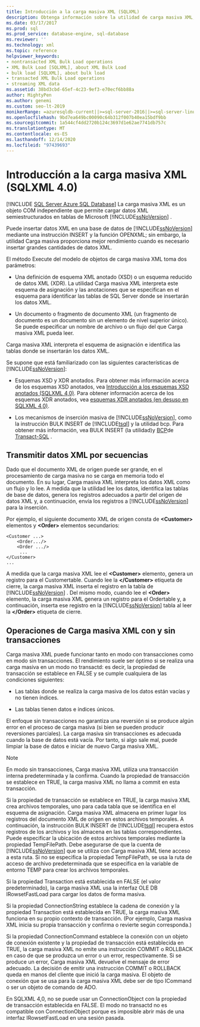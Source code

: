 ```yaml
---
title: Introducción a la carga masiva XML (SQLXML)
description: Obtenga información sobre la utilidad de carga masiva XML, un objeto COM independiente en SQLXML 4,0 que le permite cargar datos XML semiestructurados en tablas de Microsoft SQL Server.
ms.date: 03/17/2017
ms.prod: sql
ms.prod_service: database-engine, sql-database
ms.reviewer: ''
ms.technology: xml
ms.topic: reference
helpviewer_keywords:
- nontransacted XML Bulk Load operations
- XML Bulk Load [SQLXML], about XML Bulk Load
- bulk load [SQLXML], about bulk load
- transacted XML Bulk Load operations
- streaming XML data
ms.assetid: 38bd3cbd-65ef-4c23-9ef3-e70ecf6bb88a
author: MightyPen
ms.author: genemi
ms.custom: seo-lt-2019
monikerRange: =azuresqldb-current||>=sql-server-2016||>=sql-server-linux-2017||=azuresqldb-mi-current
ms.openlocfilehash: 9bd7ea649bc00090c64b312f007b40ea15bdf9bb
ms.sourcegitcommit: 1a544cf4dd2720b124c3697d1e62ae7741db757c
ms.translationtype: MT
ms.contentlocale: es-ES
ms.lasthandoff: 12/14/2020
ms.locfileid: "97439693"
---
```

# <a name="introduction-to-xml-bulk-load-sqlxml-40"></a>Introducción a la carga masiva XML (SQLXML 4.0)
[!INCLUDE [SQL Server Azure SQL Database](../../../includes/applies-to-version/sql-asdb.md)]
  La carga masiva XML es un objeto COM independiente que permite cargar datos XML semiestructurados en tablas de Microsoft [!INCLUDE[ssNoVersion](../../../includes/ssnoversion-md.md)] .  
  
 Puede insertar datos XML en una base de datos de [!INCLUDE[ssNoVersion](../../../includes/ssnoversion-md.md)] mediante una instrucción INSERT y la función OPENXML; sin embargo, la utilidad Carga masiva proporciona mejor rendimiento cuando es necesario insertar grandes cantidades de datos XML.  
  
 El método Execute del modelo de objetos de carga masiva XML toma dos parámetros:  
  
-   Una definición de esquema XML anotado (XSD) o un esquema reducido de datos XML (XDR). La utilidad Carga masiva XML interpreta este esquema de asignación y las anotaciones que se especifican en el esquema para identificar las tablas de SQL Server donde se insertarán los datos XML.  
  
-   Un documento o fragmento de documento XML (un fragmento de documento es un documento sin un elemento de nivel superior único). Se puede especificar un nombre de archivo o un flujo del que Carga masiva XML pueda leer.  
  
 Carga masiva XML interpreta el esquema de asignación e identifica las tablas donde se insertarán los datos XML.  
  
 Se supone que está familiarizado con las siguientes características de [!INCLUDE[ssNoVersion](../../../includes/ssnoversion-md.md)]:  
  
-   Esquemas XSD y XDR anotados. Para obtener más información acerca de los esquemas XSD anotados, vea [Introducción a los esquemas XSD anotados &#40;SQLXML 4,0&#41;](../../../relational-databases/sqlxml/annotated-xsd-schemas/introduction-to-annotated-xsd-schemas-sqlxml-4-0.md). Para obtener información acerca de los esquemas XDR anotados, vea [esquemas XDR anotados &#40;en desuso en SQLXML 4,0&#41;](../../../relational-databases/sqlxml/annotated-xsd-schemas/annotated-xdr-schemas-deprecated-in-sqlxml-4-0.md).  
  
-   Los mecanismos de inserción masiva de [!INCLUDE[ssNoVersion](../../../includes/ssnoversion-md.md)], como la instrucción BULK INSERT de [!INCLUDE[tsql](../../../includes/tsql-md.md)] y la utilidad bcp. Para obtener más información, vea BULK INSERT &#40;la utilidad&#41;y [BCP](../../../tools/bcp-utility.md)de [Transact-SQL](../../../t-sql/statements/bulk-insert-transact-sql.md) .  
  
## <a name="streaming-of-xml-data"></a>Transmitir datos XML por secuencias  
 Dado que el documento XML de origen puede ser grande, en el procesamiento de carga masiva no se carga en memoria todo el documento. En su lugar, Carga masiva XML interpreta los datos XML como un flujo y lo lee. A medida que la utilidad lee los datos, identifica las tablas de base de datos, genera los registros adecuados a partir del origen de datos XML y, a continuación, envía los registros a [!INCLUDE[ssNoVersion](../../../includes/ssnoversion-md.md)] para la inserción.  
  
 Por ejemplo, el siguiente documento XML de origen consta de **\<Customer>** elementos y **\<Order>** elementos secundarios:  
  
```  
<Customer ...>  
    <Order.../>  
    <Order .../>  
     ...  
</Customer>  
...  
```  
  
 A medida que la carga masiva XML lee el **\<Customer>** elemento, genera un registro para el Customertable. Cuando lee la **\</Customer>** etiqueta de cierre, la carga masiva XML inserta el registro en la tabla de [!INCLUDE[ssNoVersion](../../../includes/ssnoversion-md.md)] . Del mismo modo, cuando lee el **\<Order>** elemento, la carga masiva XML genera un registro para el Ordertable y, a continuación, inserta ese registro en la [!INCLUDE[ssNoVersion](../../../includes/ssnoversion-md.md)] tabla al leer la **\</Order>** etiqueta de cierre.  
  
## <a name="transacted-and-nontransacted-xml-bulk-load-operations"></a>Operaciones de Carga masiva XML con y sin transacciones  
 Carga masiva XML puede funcionar tanto en modo con transacciones como en modo sin transacciones. El rendimiento suele ser óptimo si se realiza una carga masiva en un modo no transactd: es decir, la propiedad de transacción se establece en FALSE y se cumple cualquiera de las condiciones siguientes:  
  
-   Las tablas donde se realiza la carga masiva de los datos están vacías y no tienen índices.  
  
-   Las tablas tienen datos e índices únicos.  
  
 El enfoque sin transacciones no garantiza una reversión si se produce algún error en el proceso de carga masiva (si bien se pueden producir reversiones parciales). La carga masiva sin transacciones es adecuada cuando la base de datos está vacía. Por tanto, si algo sale mal, puede limpiar la base de datos e iniciar de nuevo Carga masiva XML.  
  
> [!NOTE]  
>  En modo sin transacciones, Carga masiva XML utiliza una transacción interna predeterminada y la confirma. Cuando la propiedad de transacción se establece en TRUE, la carga masiva XML no llama a commit en esta transacción.  
  
 Si la propiedad de transacción se establece en TRUE, la carga masiva XML crea archivos temporales, uno para cada tabla que se identifica en el esquema de asignación. Carga masiva XML almacena en primer lugar los registros del documento XML de origen en estos archivos temporales. A continuación, la instrucción BULK INSERT de [!INCLUDE[tsql](../../../includes/tsql-md.md)] recupera estos registros de los archivos y los almacena en las tablas correspondientes. Puede especificar la ubicación de estos archivos temporales mediante la propiedad TempFilePath. Debe asegurarse de que la cuenta de [!INCLUDE[ssNoVersion](../../../includes/ssnoversion-md.md)] que se utiliza con Carga masiva XML tiene acceso a esta ruta. Si no se especifica la propiedad TempFilePath, se usa la ruta de acceso de archivo predeterminada que se especifica en la variable de entorno TEMP para crear los archivos temporales.  
  
 Si la propiedad Transaction está establecida en FALSE (el valor predeterminado), la carga masiva XML usa la interfaz OLE DB IRowsetFastLoad para cargar los datos de forma masiva.  
  
 Si la propiedad ConnectionString establece la cadena de conexión y la propiedad Transaction está establecida en TRUE, la carga masiva XML funciona en su propio contexto de transacción. (Por ejemplo, Carga masiva XML inicia su propia transacción y confirma o revierte según corresponda.)  
  
 Si la propiedad ConnectionCommand establece la conexión con un objeto de conexión existente y la propiedad de transacción está establecida en TRUE, la carga masiva XML no emite una instrucción COMMIT o ROLLBACK en caso de que se produzca un error o un error, respectivamente. Si se produce un error, Carga masiva XML devuelve el mensaje de error adecuado. La decisión de emitir una instrucción COMMIT o ROLLBACK queda en manos del cliente que inició la carga masiva. El objeto de conexión que se usa para la carga masiva XML debe ser de tipo ICommand o ser un objeto de comando de ADO.  
  
 En SQLXML 4,0, no se puede usar un ConnectionObject con la propiedad de transacción establecida en FALSE. El modo no transactd no es compatible con ConnectionObject porque es imposible abrir más de una interfaz IRowsetFastLoad en una sesión pasada.  
  
  
